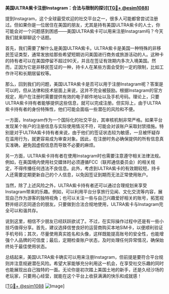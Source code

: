 **美国ULTRA紫卡注册Instagram：合法与限制的探讨[[TG💪+ @esim1088](https://t.me/s/esim1088)]**

提到Instagram，这个全球最受欢迎的社交平台之一，很多人可能都曾尝试注册过。但如果你是一位居住在美国的朋友，尤其是持有美国ULTRA紫卡的人士，你可能会对一个问题感到困惑——美国ULTRA紫卡可以用来注册Instagram吗？今天我们就来聊聊这个话题。

首先，我们需要了解什么是美国ULTRA紫卡。ULTRA紫卡是美国一种特殊的非移民签证类型，通常发放给那些希望短期访问美国进行商务或旅游活动的人。这种卡的持有者可以在美国停留不超过90天，并且在签证有效期内多次入境美国。然而，正因为它是非移民签证的一种，持卡人在某些方面会受到一定的限制，比如工作许可和长期居留权等。

那么，回到我们的问题，美国ULTRA紫卡是否可以用于注册Instagram呢？答案是可以的，但从法律和技术层面上来说，这并不完全被鼓励。根据Instagram的官方规定，用户在注册时需要提供有效的电子邮件地址以及手机号码。理论上，只要ULTRA紫卡持有者能够提供这些信息，就可以完成注册。但实际上，由于ULTRA紫卡持有者的身份特殊性，他们可能会面临一些潜在的风险和不便。

一方面，Instagram作为一个国际化的社交平台，其审核机制非常严格。如果平台发现某个账户的注册信息与实际使用情况不符，可能会对该账户采取封禁措施。特别是对于ULTRA紫卡持有者来说，由于他们的签证状态较为敏感，一旦被怀疑存在滥用行为，就更容易成为审查对象。因此，在注册时务必确保提供的所有信息真实准确，避免因虚假信息而导致不必要的麻烦。

另一方面，ULTRA紫卡持有者在使用Instagram时也需要注意遵守相关法律法规。例如，在美国境内使用社交媒体时必须遵循FCC（联邦通信委员会）的相关规定，不得传播任何违法不良信息。此外，考虑到ULTRA紫卡的有效期较短，持卡人还需要定期更新自己的个人信息，以免因签证到期而无法正常使用账户。

当然，除了上述风险之外，ULTRA紫卡持有者还可以通过合理规划来享受Instagram带来的乐趣。例如，可以利用平台分享旅行见闻、文化交流等内容，展现自己作为游客的独特视角；也可以关注一些与自己兴趣爱好相关的账号，拓宽视野并结识志同道合的朋友。只要做到合法合规地使用，ULTRA紫卡与Instagram完全可以和谐共存。

说到这里，相信不少朋友已经跃跃欲试了。不过，在实际操作过程中还是有一些小技巧值得分享。首先，建议选择信誉良好的运营商购买本地SIM卡，以便顺利验证手机号码；其次，尽量使用真实姓名和头像，这样既能提高账号的安全性，也能增强个人品牌的可信度；最后，定期检查账户状态，及时处理任何异常情况，确保始终处于最佳使用状态。

总结起来，美国ULTRA紫卡确实可以用来注册Instagram，但前提是要符合平台规则并注意规避潜在风险。希望大家能够充分利用这一机会，在享受社交乐趣的同时也能展现出自己独特的一面。无论你是初次踏上美国土地的新手，还是久经沙场的老玩家，只要用心经营，就能在这个平台上收获满满的快乐和成就感！

[[TG💪+ @esim1088](https://t.me/s/esim1088) ![Image](https://i.postimg.cc/4NQfJmqS/Snipaste-2025-05-13-00-14-12.png)]